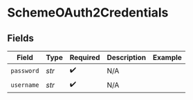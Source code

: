 # SchemeOAuth2Credentials


## Fields

| Field              | Type               | Required           | Description        | Example            |
| ------------------ | ------------------ | ------------------ | ------------------ | ------------------ |
| `password`         | *str*              | :heavy_check_mark: | N/A                |                    |
| `username`         | *str*              | :heavy_check_mark: | N/A                |                    |